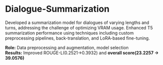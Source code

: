 # Dialogue-Summarization
Developed a summarization model for dialogues of varying lengths and turns, addressing the challenge of optimizing VRAM usage. Enhanced T5 summarization performance using techniques including custom preprocessing pipelines, back-translation, and LoRA-based fine-tuning.   

**Role:** Data preprocessing and augmentation, model selection   
**Results:** Improved ROUGE-L(0.2521->0.3932) and **overall score(23.2257 -> 39.0576)**   
